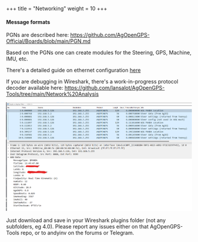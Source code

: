 +++
title = "Networking"
weight = 10
+++

#### Message formats

PGNs are described here: https://github.com/AgOpenGPS-Official/Boards/blob/main/PGN.md

Based on the PGNs one can create modules for the Steering, GPS, Machine, IMU, etc.

There's a detailed guide on ethernet configuration [here](/software/05.-Ethernet-Setup)

If you are debugging in Wireshark, there's a work-in-progress protocol decoder available here: https://github.com/lansalot/AgOpenGPS-Tools/tree/main/Network%20Analysis

![image](img/wireshark-protocol-decoder.png)

Just download and save in your Wireshark plugins folder (not any subfolders, eg 4.0). Please report any issues either on that AgOpenGPS-Tools repo, or to andyinv on the forums or Telegram.


